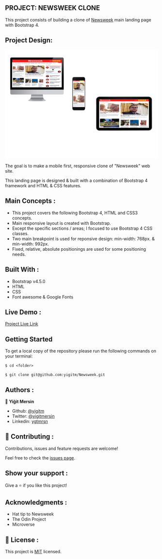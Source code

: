 ## PROJECT: NEWSWEEK CLONE

This project consists of building a clone of [Newsweek](https://www.newsweek.com/) main landing page with Bootstrap 4.

## Project Design:

![Project Design](images/drawing.svg)

The goal is to make a mobile first, responsive clone of "Newsweek" web site.

This landing page is designed & built with a combination of Bootstrap 4 framework and HTML & CSS features.

## Main Concepts :

- This project covers the following Bootstrap 4, HTML and CSS3 concepts.
- Main responsive layout is created with Bootstrap.
- Except the specific sections / areas; I focused to use Bootstrap 4 CSS classes.
- Two main breakpoint is used for reponsive design: min-width: 768px. & min-width: 992px.
- Fixed, relative, absolute positionings are used for some positioning needs.

## Built With :

- Bootstrap v4.5.0
- HTML
- CSS
- Font awesome & Google Fonts

## Live Demo :

[Project Live Link](https://raw.githack.com/yigitm/Newsweek/feature-landing-page/index.html)

## Getting Started

To get a local copy of the repository please run the following commands on your terminal:

```
$ cd <folder>
```

```
$ git clone git@github.com:yigitm/Newsweek.git
```

## Authors :

👤 **Yiğit Mersin**

- Github: [@yigitm](https://github.com/yigitm)
- Twitter: [@yigitmersin](https://twitter.com/ygtmrsn)
- Linkedin: [ygtmrsn](https://www.linkedin.com/in/yigitmersin)

## 🤝 Contributing :

Contributions, issues and feature requests are welcome!

Feel free to check the [issues page](https://github.com/yigitm/Newsweek/issues).

## Show your support :

Give a ⭐️ if you like this project!

## Acknowledgments :

- Hat tip to Newsweek
- The Odin Project
- Microverse

## 📝 License :

This project is [MIT](https://github.com/yigitm) licensed.
